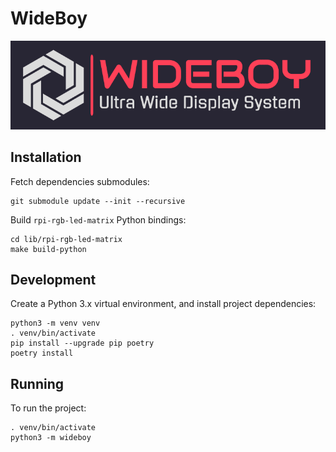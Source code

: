 # WideBoy

![WideBoy: Ultra Wide Display System](./docs/images/logo-header.png)

## Installation

Fetch dependencies submodules:

    git submodule update --init --recursive

Build `rpi-rgb-led-matrix` Python bindings:

    cd lib/rpi-rgb-led-matrix
    make build-python

## Development

Create a Python 3.x virtual environment, and install project dependencies:

    python3 -m venv venv
    . venv/bin/activate
    pip install --upgrade pip poetry
    poetry install

## Running

To run the project:

    . venv/bin/activate
    python3 -m wideboy
